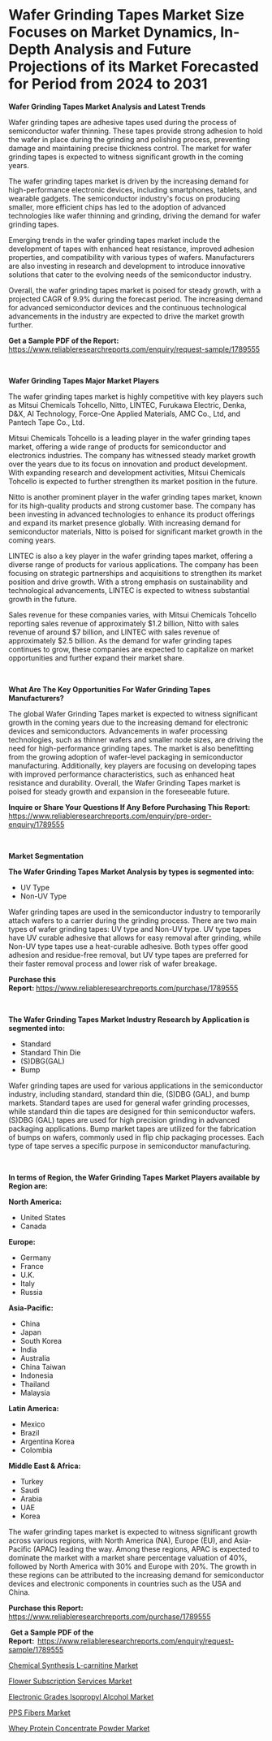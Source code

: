<p><h1>Wafer Grinding Tapes Market Size Focuses on Market Dynamics, In-Depth Analysis and Future Projections of its Market Forecasted for Period from 2024 to 2031</h1></p><p><strong>Wafer Grinding Tapes Market Analysis and Latest Trends</strong></p>
<p><p>Wafer grinding tapes are adhesive tapes used during the process of semiconductor wafer thinning. These tapes provide strong adhesion to hold the wafer in place during the grinding and polishing process, preventing damage and maintaining precise thickness control. The market for wafer grinding tapes is expected to witness significant growth in the coming years.</p><p>The wafer grinding tapes market is driven by the increasing demand for high-performance electronic devices, including smartphones, tablets, and wearable gadgets. The semiconductor industry's focus on producing smaller, more efficient chips has led to the adoption of advanced technologies like wafer thinning and grinding, driving the demand for wafer grinding tapes.</p><p>Emerging trends in the wafer grinding tapes market include the development of tapes with enhanced heat resistance, improved adhesion properties, and compatibility with various types of wafers. Manufacturers are also investing in research and development to introduce innovative solutions that cater to the evolving needs of the semiconductor industry.</p><p>Overall, the wafer grinding tapes market is poised for steady growth, with a projected CAGR of 9.9% during the forecast period. The increasing demand for advanced semiconductor devices and the continuous technological advancements in the industry are expected to drive the market growth further.</p></p>
<p><strong>Get a Sample PDF of the Report:&nbsp;</strong> <a href="https://www.reliableresearchreports.com/enquiry/request-sample/1789555">https://www.reliableresearchreports.com/enquiry/request-sample/1789555</a></p>
<p>&nbsp;</p>
<p><strong>Wafer Grinding Tapes Major Market Players</strong></p>
<p><p>The wafer grinding tapes market is highly competitive with key players such as Mitsui Chemicals Tohcello, Nitto, LINTEC, Furukawa Electric, Denka, D&X, AI Technology, Force-One Applied Materials, AMC Co., Ltd, and Pantech Tape Co., Ltd.</p><p>Mitsui Chemicals Tohcello is a leading player in the wafer grinding tapes market, offering a wide range of products for semiconductor and electronics industries. The company has witnessed steady market growth over the years due to its focus on innovation and product development. With expanding research and development activities, Mitsui Chemicals Tohcello is expected to further strengthen its market position in the future.</p><p>Nitto is another prominent player in the wafer grinding tapes market, known for its high-quality products and strong customer base. The company has been investing in advanced technologies to enhance its product offerings and expand its market presence globally. With increasing demand for semiconductor materials, Nitto is poised for significant market growth in the coming years.</p><p>LINTEC is also a key player in the wafer grinding tapes market, offering a diverse range of products for various applications. The company has been focusing on strategic partnerships and acquisitions to strengthen its market position and drive growth. With a strong emphasis on sustainability and technological advancements, LINTEC is expected to witness substantial growth in the future.</p><p>Sales revenue for these companies varies, with Mitsui Chemicals Tohcello reporting sales revenue of approximately $1.2 billion, Nitto with sales revenue of around $7 billion, and LINTEC with sales revenue of approximately $2.5 billion. As the demand for wafer grinding tapes continues to grow, these companies are expected to capitalize on market opportunities and further expand their market share.</p></p>
<p>&nbsp;</p>
<p><strong>What Are The Key Opportunities For Wafer Grinding Tapes Manufacturers?</strong></p>
<p><p>The global Wafer Grinding Tapes market is expected to witness significant growth in the coming years due to the increasing demand for electronic devices and semiconductors. Advancements in wafer processing technologies, such as thinner wafers and smaller node sizes, are driving the need for high-performance grinding tapes. The market is also benefitting from the growing adoption of wafer-level packaging in semiconductor manufacturing. Additionally, key players are focusing on developing tapes with improved performance characteristics, such as enhanced heat resistance and durability. Overall, the Wafer Grinding Tapes market is poised for steady growth and expansion in the foreseeable future.</p></p>
<p><strong>Inquire or Share Your Questions If Any Before Purchasing This Report:</strong> <a href="https://www.reliableresearchreports.com/enquiry/pre-order-enquiry/1789555">https://www.reliableresearchreports.com/enquiry/pre-order-enquiry/1789555</a></p>
<p>&nbsp;</p>
<p><strong>Market Segmentation</strong></p>
<p><strong>The Wafer Grinding Tapes Market Analysis by types is segmented into:</strong></p>
<p><ul><li>UV Type</li><li>Non-UV Type</li></ul></p>
<p><p>Wafer grinding tapes are used in the semiconductor industry to temporarily attach wafers to a carrier during the grinding process. There are two main types of wafer grinding tapes: UV type and Non-UV type. UV type tapes have UV curable adhesive that allows for easy removal after grinding, while Non-UV type tapes use a heat-curable adhesive. Both types offer good adhesion and residue-free removal, but UV type tapes are preferred for their faster removal process and lower risk of wafer breakage.</p></p>
<p><strong>Purchase this Report:&nbsp;</strong><a href="https://www.reliableresearchreports.com/purchase/1789555">https://www.reliableresearchreports.com/purchase/1789555</a></p>
<p>&nbsp;</p>
<p><strong>The Wafer Grinding Tapes Market Industry Research by Application is segmented into:</strong></p>
<p><ul><li>Standard</li><li>Standard Thin Die</li><li>(S)DBG(GAL)</li><li>Bump</li></ul></p>
<p><p>Wafer grinding tapes are used for various applications in the semiconductor industry, including standard, standard thin die, (S)DBG (GAL), and bump markets. Standard tapes are used for general wafer grinding processes, while standard thin die tapes are designed for thin semiconductor wafers. (S)DBG (GAL) tapes are used for high precision grinding in advanced packaging applications. Bump market tapes are utilized for the fabrication of bumps on wafers, commonly used in flip chip packaging processes. Each type of tape serves a specific purpose in semiconductor manufacturing.</p></p>
<p>&nbsp;</p>
<p><strong>In terms of Region, the Wafer Grinding Tapes Market Players available by Region are:</strong></p>
<p>
    <p> <strong> North America: </strong>
        <ul>
            <li>United States</li>
            <li>Canada</li>
        </ul>
        </p> 
    <p> <strong> Europe: </strong>
        <ul>
            <li>Germany</li>
            <li>France</li>
            <li>U.K.</li>
            <li>Italy</li>
            <li>Russia</li>
        </ul>
        </p> 
    <p> <strong> Asia-Pacific: </strong>
        <ul>
            <li>China</li>
            <li>Japan</li>
            <li>South Korea</li>
            <li>India</li>
            <li>Australia</li>
            <li>China Taiwan</li>
            <li>Indonesia</li>
            <li>Thailand</li>
            <li>Malaysia</li>
        </ul>
        </p> 
    <p> <strong> Latin America: </strong>
        <ul>
            <li>Mexico</li>
            <li>Brazil</li>
            <li>Argentina Korea</li>
            <li>Colombia</li>
        </ul>
        </p> 
    <p> <strong> Middle East & Africa: </strong>
        <ul>
            <li>Turkey</li>
            <li>Saudi</li>
            <li>Arabia</li>
            <li>UAE</li>
            <li>Korea</li>
        </ul>
    </p>
    </p>
<p><p>The wafer grinding tapes market is expected to witness significant growth across various regions, with North America (NA), Europe (EU), and Asia-Pacific (APAC) leading the way. Among these regions, APAC is expected to dominate the market with a market share percentage valuation of 40%, followed by North America with 30% and Europe with 20%. The growth in these regions can be attributed to the increasing demand for semiconductor devices and electronic components in countries such as the USA and China.</p></p>
<p><strong>Purchase this Report: </strong><a href="https://www.reliableresearchreports.com/purchase/1789555">https://www.reliableresearchreports.com/purchase/1789555</a></p>
<p>&nbsp;<strong>Get a Sample PDF of the Report:&nbsp;&nbsp;</strong><a href="https://www.reliableresearchreports.com/enquiry/request-sample/1789555">https://www.reliableresearchreports.com/enquiry/request-sample/1789555</a></p>
<p><strong></strong></p>
<p><p><a href="https://issuu.com/reportprime-2/docs/chemical-synthesis-l-carnitine-market-size-2030.pp">Chemical Synthesis L-carnitine Market</a></p><p><a href="https://medium.com/@dritasmani2022/flower-subscription-services-market-report-reveals-the-latest-trends-and-growth-opportunities-of-65b5c4462e51">Flower Subscription Services Market</a></p><p><a href="https://github.com/singletonthaxterkelliehr2df/Market-Research-Report-List-1/blob/main/electronic-grades-isopropyl-alcohol-market.md">Electronic Grades Isopropyl Alcohol Market</a></p><p><a href="https://github.com/RichRobinson5/Market-Research-Report-List-3/blob/main/pps-fibers-market.md">PPS Fibers Market</a></p><p><a href="https://issuu.com/reportprime-2/docs/whey-protein-concentrate-powder-market-size-2030.p">Whey Protein Concentrate Powder Market</a></p></p>